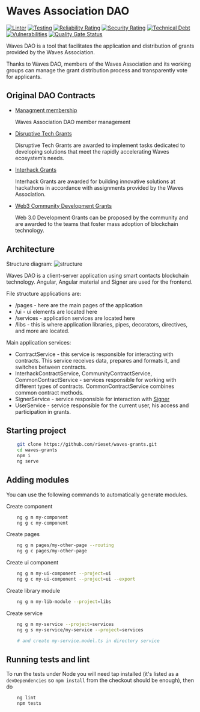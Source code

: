 # Waves Association DAO

[![Linter](https://github.com/rieset/waves-grants/workflows/Linter/badge.svg)](https://github.com/rieset/waves-grants/actions)
[![Testing](https://github.com/rieset/waves-grants/workflows/Testing/badge.svg)](https://github.com/rieset/waves-grants/actions)
[![Reliability Rating](https://sonarqube.wvservices.com/api/project_badges/measure?project=waves-grants&metric=reliability_rating)](https://sonarqube.wvservices.com/dashboard?id=waves-grants)
[![Security Rating](https://sonarqube.wvservices.com/api/project_badges/measure?project=waves-grants&metric=security_rating)](https://sonarqube.wvservices.com/dashboard?id=waves-grants)
[![Technical Debt](https://sonarqube.wvservices.com/api/project_badges/measure?project=waves-grants&metric=sqale_index)](https://sonarqube.wvservices.com/dashboard?id=waves-grants)
[![Vulnerabilities](https://sonarqube.wvservices.com/api/project_badges/measure?project=waves-grants&metric=vulnerabilities)](https://sonarqube.wvservices.com/dashboard?id=waves-grants)
[![Quality Gate Status](https://sonarqube.wvservices.com/api/project_badges/measure?project=waves-grants&metric=alert_status)](https://sonarqube.wvservices.com/dashboard?id=waves-grants)

Waves DAO is a tool that facilitates the application and distribution of grants
provided by the Waves Association.

Thanks to Waves DAO, members of the Waves Association and its working groups can
manage the grant distribution process and transparently vote for applicants.

## Original DAO Contracts

- [Managment membership](https://github.com/vlzhr/WavesDAO/blob/master/dao-membership.ride)

  Waves Association DAO member management

- [Disruptive Tech Grants](https://github.com/vlzhr/WavesDAO/blob/master/disruptive-grant.ride)

  Disruptive Tech Grants are awarded to implement tasks dedicated to developing
  solutions that meet the rapidly accelerating Waves ecosystem’s needs.

- [Interhack Grants](https://github.com/vlzhr/WavesDAO/blob/master/interhack-grant.ride)

  Interhack Grants are awarded for building innovative solutions at hackathons
  in accordance with assignments provided by the Waves Association.

- [Web3 Community Development Grants](https://github.com/vlzhr/WavesDAO/blob/master/web3-grant.ride)

  Web 3.0 Development Grants can be proposed by the community and are awarded to
  the teams that foster mass adoption of blockchain technology.

## Architecture

Structure diagram:
![structure](https://raw.githubusercontent.com/rieset/waves-grants/dev/contracts/structure-diagram.png?token=AE6NWSYPSYPVIIKCQB6S7YC75HOLE)

Waves DAO is a client-server application using smart contacts blockchain
technology. Angular, Angular material and Signer are used for the frontend.

File structure applications are:

- /pages - here are the main pages of the application
- /ui - ui elements are located here
- /services - application services are located here
- /libs - this is where application libraries, pipes, decorators, directives,
and more are located.

Main application services:

- ContractService - this service is responsible for interacting with contracts.
This service receives data, prepares and
  formats it, and switches between contracts.
- InterhackContractService, CommunityContractService, CommonContractService -
services responsible for working with different types of contracts.
CommonContractService combines common contract methods.
- SignerService - service responsible for interaction with [Signer](https://github.com/wavesplatform/signer)
- UserService - service responsible for the current user, his access and
participation in grants.

## Starting project

```bash
    git clone https://github.com/rieset/waves-grants.git
    cd waves-grants
    npm i
    ng serve
```

## Adding modules

You can use the following commands to automatically generate modules.

Create component

```bash
    ng g m my-component
    ng g c my-component
```

Create pages

```bash
    ng g m pages/my-other-page --routing
    ng g c pages/my-other-page
```

Create ui component

```bash
    ng g m my-ui-component --project=ui
    ng g c my-ui-component --project=ui --export
```

Create library module

```bash
    ng g m my-lib-module --project=libs
```

Create service

```bash
    ng g m my-service --project=services
    ng g s my-service/my-service --project=services

    # and create my-service.model.ts in directory service
```

## Running tests and lint

To run the tests under Node you will need tap installed (it's listed as a
`devDependencies` so `npm install` from the checkout should be enough), then do

```bash
    ng lint
    npm tests
```
